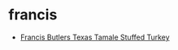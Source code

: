 # francis

 * [Francis Butlers Texas Tamale Stuffed Turkey](../../index/f/francis-butlers-texas-tamale-stuffed-turkey-367529.json)
